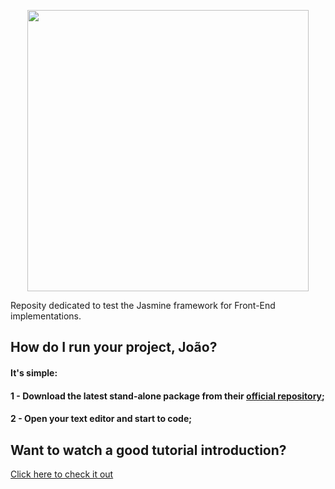 <p align="center">
  <img src="https://github.com/jvlessa/Jasmine-JS--Testings/blob/master/images/logo.svg" width="450">
</p>

Reposity dedicated to test the Jasmine framework for Front-End implementations. 

## How do I run your project, João? 
#### It's simple: 
#### 1 - Download the latest stand-alone package from their [official repository](https://github.com/jasmine/jasmine/releases);
#### 2 - Open your text editor and start to code;

## Want to watch a good tutorial introduction? 
[Click here to check it out](https://blog.codeship.com/jasmine-testing-javascript/)
